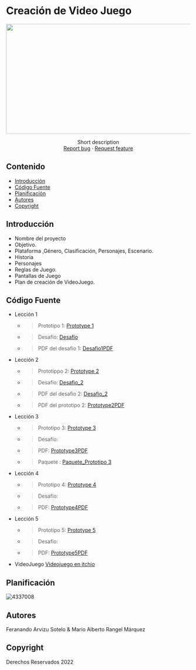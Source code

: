 # Creación de Video Juego
<p align="center">
    <img src="https://user-images.githubusercontent.com/8560750/195950148-0c0df38e-5f96-45ae-87c3-6922738c612d.jpg" alt="Logo" width=1200 height=300>

  <p align="center">
    Short description
    <br>
    <a href="https://reponame/issues/new?template=bug.md">Report bug</a>
    ·
    <a href="https://reponame/issues/new?template=feature.md&labels=feature">Request feature</a>
  </p>
</p>


## Contenido

- [Introducción](#introducción)
- [Código Fuente](#código-fuente)
- [Planificación](#planificación)
- [Autores](#autores)
- [Copyright](#copyright)


## Introducción

- Nombre del proyecto
- Objetivo.
- Plataforma ,Género, Clasificación, Personajes, Escenario.
- Historia
- Personajes
- Reglas de Juego.
- Pantallas de Juego
- Plan de creación de VideoJuego.

## Código Fuente

* Lección 1
  * > Prototipo 1: [Prototype 1](https://github.com/CreacionDeVideojuegosssGIDS4102/Prototype_1.git)
  * > Desafío: [Desafío](https://github.com/CreacionDeVideojuegosssGIDS4102/Desafio_1.git)
  * > PDF del desafio 1: [Desafio1PDF](https://drive.google.com/file/d/1VN4ev4WwhECD3mDEbPdYf_-nQ5CwtE2T/view?usp=drive_link)
* Lección 2
  * > Prototippo 2: [Prototype 2](https://github.com/CreacionDeVideojuegosssGIDS4102/Prototype_2.git)
  * > Desafío:  [Desafio_2](https://github.com/CreacionDeVideojuegosssGIDS4102/Desafio_2.git)
  * > PDF del desafio 2: [Desafio_2](https://drive.google.com/file/d/180cXQ6cDvKMxnDohblQw5_yqZlyvUIPZ/view?usp=drive_link)
  * > PDF del prototipo 2: [Prototype2PDF](https://drive.google.com/file/d/1uYa14oheE-G13GayaQj-ISNlIG_8N6Bz/view?usp=drive_link)
* Lección 3
  * > Prototipo 3: [Prototype 3](https://github.com/CreacionDeVideojuegosssGIDS4102/Prototype_3.git)
  * > Desafío: 
  * > PDF: [Prototype3PDF](https://drive.google.com/file/d/1UsOLLT-U0MQ1fJzgVYCMDNegxwv74lR-/view?usp=drive_link)
  * > Paquete : [Paquete_Prototipo 3](https://github.com/CreacionDeVideojuegosssGIDS4102/Prototype_3/blob/main/Prototype3.unitypackage)
* Lección 4
  * > Prototipo 4: [Prototype 4](https://github.com/CreacionDeVideojuegosssGIDS4102/Prototype_4.git)
  * > Desafío: 
  * > PDF: [Prototype4PDF](https://drive.google.com/file/d/1WfRBhJ9w8GjSO_6sxRKMzKBs5PmkBSJr/view?usp=drive_link)
* Lección 5
  * > Prototipo 5: [Prototype 5](https://github.com/CreacionDeVideojuegosssGIDS4102/Prototype_5.git)
  * > Desafío: 
  * > PDF: [Prototype5PDF](https://drive.google.com/file/d/1SQ3y1hU64vYjaf9lEEg8dDL542NRvQJk/view?usp=drive_link)
* VideoJuego
[Videojuego en itchio](https://fernandofchr.itch.io/shootlife)


## Planificación

![4337008](https://user-images.githubusercontent.com/8560750/195951617-083a7e4d-323d-47b5-8e5e-529ded31bc06.jpg)

## Autores
Feranando Arvizu Sotelo & Mario Alberto Rangel Márquez

## Copyright
Derechos Reservados 2022
